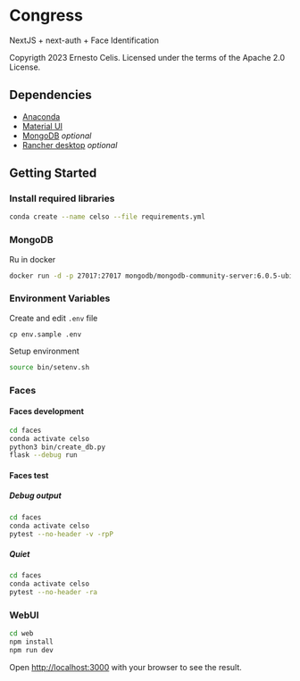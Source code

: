 # Congress

NextJS + next-auth + Face Identification

Copyrigth 2023 Ernesto Celis. Licensed under the terms of the Apache 2.0 License.

## Dependencies

- [Anaconda](https://www.anaconda.com/download)
- [Material UI](https://mui.com/material-ui/getting-started/overview/)
- [MongoDB](https://www.mongodb.com/try/download/community) _optional_
- [Rancher desktop](https://rancherdesktop.io/) _optional_

## Getting Started

### Install required libraries

```bash
conda create --name celso --file requirements.yml
```

### MongoDB

Ru in docker

```bash
docker run -d -p 27017:27017 mongodb/mongodb-community-server:6.0.5-ubi8
```

### Environment Variables

Create and edit `.env` file

```
cp env.sample .env
```

Setup environment

```bash
source bin/setenv.sh
```

### Faces

#### Faces development

```bash
cd faces
conda activate celso
python3 bin/create_db.py
flask --debug run
```

#### Faces test

##### Debug output

```bash
cd faces
conda activate celso
pytest --no-header -v -rpP
```

##### Quiet

```bash
cd faces
conda activate celso
pytest --no-header -ra
```

### WebUI

```bash
cd web
npm install
npm run dev
```

Open [http://localhost:3000](http://localhost:3000) with your browser to see the result.
